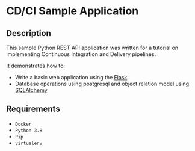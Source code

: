 # CD/CI Sample Application

## Description

This sample Python REST API application was written for a tutorial on implementing Continuous Integration and Delivery pipelines.

It demonstrates how to:

- Write a basic web application using the [Flask](http://flask.pocoo.org)
- Database operations using postgresql and object relation model using [SQLAlchemy](https://www.sqlalchemy.org)

## Requirements

- `Docker`
- `Python 3.8`
- `Pip`
- `virtualenv`
